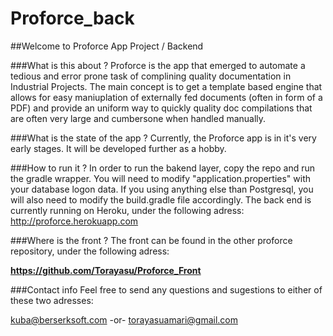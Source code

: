 # Proforce_back

##Welcome to Proforce App Project / Backend

###What is this about ?
Proforce is the app that emerged to automate a tedious and error prone task of complining quality documentation in Industrial Projects.
The main concept is to get a template based engine that allows for easy maniuplation of externally fed documents (often in form of a PDF) and provide an uniform way to quickly quality doc compilations that are often very large and cumbersone when handled manually.

###What is the state of the app ?
Currently, the Proforce app is in it's very early stages. It will be developed further as a hobby.

###How to run it ?
In order to run the bakend layer, copy the repo and run the gradle wrapper. You will need to modify "application.properties" with your database logon data. If you using anything else than Postgresql, you will also need to modify the build.gradle file accordingly.
The back end is currently running on Heroku, under the following adress: http://proforce.herokuapp.com

###Where is the front ?
The front can be found in the other proforce repository, under the following adress:

**https://github.com/Torayasu/Proforce_Front**

###Contact info
Feel free to send any questions and sugestions to either of these two adresses:

kuba@berserksoft.com
-or-
torayasuamari@gmail.com

